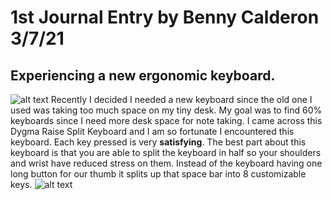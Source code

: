 #  1st Journal Entry by Benny Calderon 3/7/21
## Experiencing a new ergonomic keyboard.
![alt text](https://i.imgur.com/pZ9EVh9.jpg)
Recently I decided I needed a new keyboard since the old one I used was taking too much space on my tiny desk. My goal was to find 60% keyboards since I need more desk space for note taking. I came across this Dygma Raise Split Keyboard and I am so fortunate I encountered this keyboard. Each key pressed is very **satisfying**. The best part about this keyboard is that you are able to split the keyboard in half so your shoulders and wrist have reduced stress on them. Instead of the keyboard having one long button for our thumb it splits up that space bar into 8 customizable keys. 
![alt text](https://i.imgur.com/vd26SDX.jpg)

